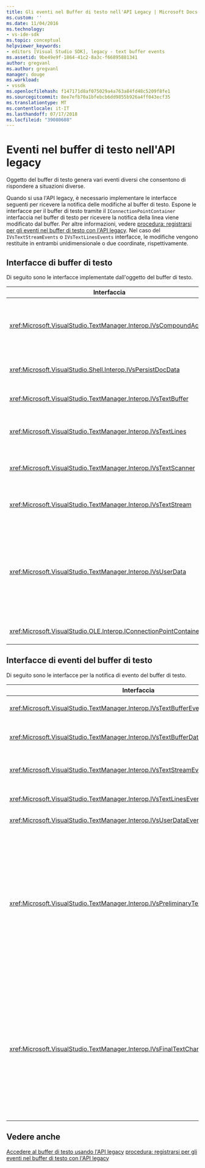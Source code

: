 ```yaml
---
title: Gli eventi nel Buffer di testo nell'API Legacy | Microsoft Docs
ms.custom: ''
ms.date: 11/04/2016
ms.technology:
- vs-ide-sdk
ms.topic: conceptual
helpviewer_keywords:
- editors [Visual Studio SDK], legacy - text buffer events
ms.assetid: 9be49e9f-1864-41c2-8a3c-f66895881341
author: gregvanl
ms.author: gregvanl
manager: douge
ms.workload:
- vssdk
ms.openlocfilehash: f147171d8af075029a4a763a84fd48c5209f8fe1
ms.sourcegitcommit: 8ee7efb70a1bfebcb6dd9855b926a4ff043ecf35
ms.translationtype: MT
ms.contentlocale: it-IT
ms.lasthandoff: 07/17/2018
ms.locfileid: "39080608"
---
```

# <a name="text-buffer-events-in-the-legacy-api"></a>Eventi nel buffer di testo nell'API legacy
Oggetto del buffer di testo genera vari eventi diversi che consentono di rispondere a situazioni diverse.  
  
 Quando si usa l'API legacy, è necessario implementare le interfacce seguenti per ricevere la notifica delle modifiche al buffer di testo. Espone le interfacce per il buffer di testo tramite il `IConnectionPointContainer` interfaccia nel buffer di testo per ricevere la notifica della linea viene modificato dal buffer. Per altre informazioni, vedere [procedura: registrarsi per gli eventi nel buffer di testo con l'API legacy](../extensibility/how-to-register-for-text-buffer-events-with-the-legacy-api.md). Nel caso del `IVsTextStreamEvents` o `IVsTextLinesEvents` interfacce, le modifiche vengono restituite in entrambi unidimensionale o due coordinate, rispettivamente.  
  
## <a name="text-buffer-interfaces"></a>Interfacce di buffer di testo  
 Di seguito sono le interfacce implementate dall'oggetto del buffer di testo.  
  
|Interfaccia|Descrizione|  
|---------------|-----------------|  
|<xref:Microsoft.VisualStudio.TextManager.Interop.IVsCompoundAction>|Consente la creazione delle azioni composte (vale a dire, azioni che vengono raggruppate in un'unità di annullamento/ripristino singolo).|  
|<xref:Microsoft.VisualStudio.Shell.Interop.IVsPersistDocData>|Abilita il salvataggio permanente dei dati del documento gestiti dal buffer di testo.|  
|<xref:Microsoft.VisualStudio.TextManager.Interop.IVsTextBuffer>|Fornisce servizi di base; utilizzato da molti clienti.|  
|<xref:Microsoft.VisualStudio.TextManager.Interop.IVsTextLines>|Offre lettura e scrittura funzionalità usando le coordinate bidimensionali. Eredita da `IVsTextBuffer`.|  
|<xref:Microsoft.VisualStudio.TextManager.Interop.IVsTextScanner>|Consente di veloci e orientato al flusso e sequenziale al testo nel buffer.|  
|<xref:Microsoft.VisualStudio.TextManager.Interop.IVsTextStream>|Offre lettura e scrittura utilizzando coordinate unidimensionali di funzionalità. Eredita da `IVsTextBuffer`.|  
|<xref:Microsoft.VisualStudio.TextManager.Interop.IVsUserData>|Fornisce l'accesso a una raccolta generica di proprietà. La proprietà più importante è il nome o moniker, del buffer. È possibile archiviare i propri dati casuali nel buffer con questa interfaccia mediante la creazione di un GUID e usarlo come chiave.|  
|<xref:Microsoft.VisualStudio.OLE.Interop.IConnectionPointContainer>|Supporta punti di connessione per gli eventi.|  
  
## <a name="text-buffer-event-interfaces"></a>Interfacce di eventi del buffer di testo  
 Di seguito sono le interfacce per la notifica di evento del buffer di testo.  
  
|Interfaccia|Descrizione|  
|---------------|-----------------|  
|<xref:Microsoft.VisualStudio.TextManager.Interop.IVsTextBufferEvents>|Notifica ai client quando un nuovo servizio di linguaggio viene associato a un buffer di testo.|  
|<xref:Microsoft.VisualStudio.TextManager.Interop.IVsTextBufferDataEvents>|Notifica ai client quando un buffer di testo viene inizializzato e quando vengono apportate modifiche ai dati nel buffer di testo.|  
|<xref:Microsoft.VisualStudio.TextManager.Interop.IVsTextStreamEvents>|Notifica ai client le modifiche apportate al buffer di testo sottostante in base alle coordinate unidimensionali.|  
|<xref:Microsoft.VisualStudio.TextManager.Interop.IVsTextLinesEvents>|Notifica ai client le modifiche apportate al buffer di testo sottostante in base alle coordinate bidimensionali.|  
|<xref:Microsoft.VisualStudio.TextManager.Interop.IVsUserDataEvents>|Notifica ai client le modifiche ai dati dell'utente.|  
|<xref:Microsoft.VisualStudio.TextManager.Interop.IVsPreliminaryTextChangeCommitEvents>|Notifica ai client l'ultimo movimento di commit per attivare l'evento e fornisce l'intervallo di testo modificato. Il `IVsPreliminaryTextChangeCommitEvents` interfaccia non viene generata in risposta a annullare o ripristinare i comandi. Gli eventi vengono attivati solo per i buffer che dispongono di un gestore di annullamento. `IVsPreliminaryTextChangeCommitEvents` viene generato prima di altri eventi, ad esempio riformatta il listato, per assicurarsi che gli altri eventi non alterano il testo prima che le modifiche vengono salvate. Il pacchetto VSPackage deve monitorare uno il `IVsPreliminaryTextChangeCommitEvents` interfaccia o `IVsFinalTextChangeCommitEvents` interfaccia, ma non entrambi.|  
|<xref:Microsoft.VisualStudio.TextManager.Interop.IVsFinalTextChangeCommitEvents>|Notifica ai client l'ultimo movimento di commit per attivare l'evento e fornisce l'intervallo di testo modificato. Il `IVsFinalTextChangeCommitEvents` interfaccia non viene generata in risposta a annullare o ripristinare i comandi. Gli eventi vengono attivati solo per i buffer che dispongono di un gestore di annullamento. `IVsFinalTextChangeCommitEvents` deve essere utilizzato solo da servizi di linguaggio o altri oggetti che detengono il controllo completo sulla modifica. Il pacchetto VSPackage deve monitorare uno il `IVsPreliminaryTextChangeCommitEvents` interfaccia o `IVsFinalTextChangeCommitEvents` interfaccia, ma non entrambi.|  
  
## <a name="see-also"></a>Vedere anche
 [Accedere al buffer di testo usando l'API legacy](../extensibility/accessing-the-text-buffer-by-using-the-legacy-api.md) [procedura: registrarsi per gli eventi nel buffer di testo con l'API legacy](../extensibility/how-to-register-for-text-buffer-events-with-the-legacy-api.md)